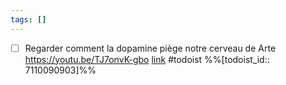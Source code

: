 ```yaml
---
tags: []
---
```

- [ ] Regarder comment la dopamine piège notre cerveau de Arte https://youtu.be/TJ7onvK-gbo [link](https://todoist.com/showTask?id=7110090903) #todoist %%[todoist_id:: 7110090903]%%